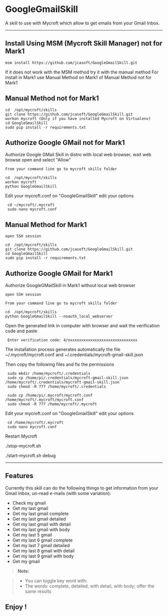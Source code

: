 GoogleGmailSkill
===================

A skill to use with Mycroft which allow to get emails from your Gmail Inbox.

----------


Install Using MSM (Mycroft Skill Manager)  not for Mark1
-------------------

    msm install https://github.com/jcasoft/GoogleGmailSkill.git


If it does not work with the MSM method try it with the manual method
For install in Mark1 use Manual Method on Mark1
of Manual Method not for Mark1

Manual Method not for Mark1
-------------------

    cd  /opt/mycroft/skills
    git clone https://github.com/jcasoft/GoogleGmailSkill.git
    workon mycroft (Only if you have installed Mycroft on Virtualenv)
    cd GoogleGmailSkill
    sudo pip install -r requirements.txt

Authorize Google GMail not for Mark1
-------------------

Authorize Google GMail Skill in distro with local web browser, wait web browse open and select "Allow"

    From your command line go to mycroft skills folder

    cd  /opt/mycroft/skills
    workon mycroft
    python GoogleGmailSkill


Edit your mycroft.conf
on "GoogleGmailSkill"  edit your options

     cd ~/mycroft/.mycroft
     sudo nano mycroft.conf



Manual Method for Mark1
-------------------

    open SSH session

    cd  /opt/mycroft/skills
    git clone https://github.com/jcasoft/GoogleGmailSkill.git
    cd GoogleGmailSkill
    sudo pip install -r requirements.txt


Authorize Google GMail for Mark1
-------------------
	
Authorize GoogleGMailSkill in Mark1 without local web browser

    open SSH session

    From your command line go to mycroft skills folder

    cd  /opt/mycroft/skills
    python GoogleGmailSkill --noauth_local_webserver

Open the generated link in computer with browser and wait the verification code and paste

     Enter verification code: 4/oxxxxxxxxxxxxxxxxxxxxxxxxxxxxxx   


The installation process generates automatically the file ~/.mycroft/mycroft.conf and ~/.credentials/mycroft-gmail-skill.json


Then copy the following files and fix the permissions

     sudo mkdir /home/mycroft/.credentials
     sudo cp /home/pi/.credentials/mycroft-gmail-skill.json /home/mycroft/.credentials/mycroft-gmail-skill.json
     sudo chmod -R 777 /home/mycroft/.credentials

     sudo cp /home/pi/.mycroft/mycroft.conf /home/mycroft/.mycroft/mycroft.conf
     sudo chmod -R 777 /home/mycroft/.mycroft

Edit your mycroft.conf
on "GoogleGmailSkill"  edit your options

     cd /home/mycroft/.mycroft
     sudo nano mycroft.conf



Restart Mycroft

./stop-mycroft.sh

./start-mycroft.sh debug


----------


Features
--------------------

Currently this skill can do the following things to get information from your Gmail Inbox, un-read e-mails (with some variation):

- Check my gmail
- Get my last gmail
- Get my last gmail complete 
- Get my last gmail detailed
- Get my last gmail with detail 
- Get my last gmail with body   
- Get my last 5 gmail
- Get my last 6 gmail complete 
- Get my last 7 gmail detailed
- Get my last 8 gmail with detail 
- Get my last 9 gmail with body
- Get my gmail


> **Note:**

> - You can toggle key word with:
> - The words: complete, detailed, with detail, with body; offer the same results




**Enjoy !**
--------
